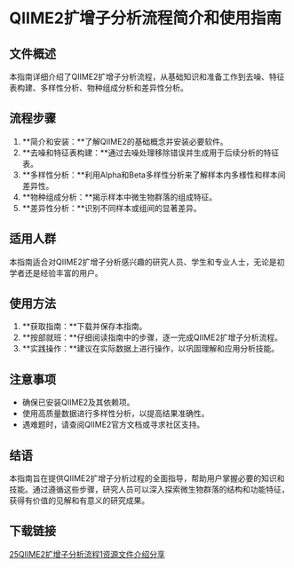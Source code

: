 # QIIME2扩增子分析流程简介和使用指南

## 文件概述

本指南详细介绍了QIIME2扩增子分析流程，从基础知识和准备工作到去噪、特征表构建、多样性分析、物种组成分析和差异性分析。

## 流程步骤

1. **简介和安装：**了解QIIME2的基础概念并安装必要软件。
2. **去噪和特征表构建：**通过去噪处理移除错误并生成用于后续分析的特征表。
3. **多样性分析：**利用Alpha和Beta多样性分析来了解样本内多様性和样本间差异性。
4. **物种组成分析：**揭示样本中微生物群落的组成特征。
5. **差异性分析：**识别不同样本或组间的显著差异。

## 适用人群

本指南适合对QIIME2扩增子分析感兴趣的研究人员、学生和专业人士，无论是初学者还是经验丰富的用户。

## 使用方法

1. **获取指南：**下载并保存本指南。
2. **按部就班：**仔细阅读指南中的步骤，逐一完成QIIME2扩增子分析流程。
3. **实践操作：**建议在实际数据上进行操作，以巩固理解和应用分析技能。

## 注意事项

* 确保已安装QIIME2及其依赖项。
* 使用高质量数据进行多样性分析，以提高结果准确性。
* 遇难题时，请查阅QIIME2官方文档或寻求社区支持。

## 结语

本指南旨在提供QIIME2扩增子分析过程的全面指导，帮助用户掌握必要的知识和技能。通过遵循这些步骤，研究人员可以深入探索微生物群落的结构和功能特征，获得有价值的见解和有意义的研究成果。

## 下载链接

[25QIIME2扩增子分析流程1资源文件介绍分享](https://pan.quark.cn/s/02dd8e1b48b4)
